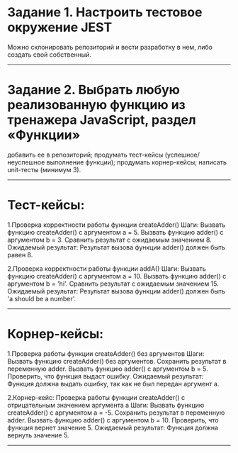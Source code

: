 # Задание 1. Настроить тестовое окружение JEST
Можно склонировать репозиторий и вести разработку в нем, либо создать свой собственный.

_____

# Задание 2. Выбрать любую реализованную функцию из тренажера JavaScript, раздел «Функции» 
добавить ее в репозиторий;
продумать тест-кейсы (успешное/неуспешное выполнение функции);
продумать корнер-кейсы; 
написать unit-тесты (минимум 3).

_____

# Тест-кейсы:
1.Проверка корректности работы функции createAdder()
Шаги:
 Вызвать функцию createAdder() с аргументом a = 5.
 Вызвать функцию adder() с аргументом b = 3.
 Сравнить результат с ожидаемым значением 8.
Ожидаемый результат: Результат вызова функции adder() должен быть равен 8.

2.Проверка корректности работы функции addA()
Шаги:
 Вызвать функцию createAdder() с аргументом a = 10.
 Вызвать функцию adder() с аргументом b = 'hi'.
 Сравнить результат с ожидаемым значением 15.
Ожидаемый результат: Результат вызова функции adder() должен быть 'a should be a number'.

_____

# Корнер-кейсы:
1.Проверка работы функции createAdder() без аргументов
Шаги:
 Вызвать функцию createAdder() без аргументов.
 Сохранить результат в переменную adder.
 Вызвать функцию adder() с аргументом b = 5.
 Проверить, что функция выдаст ошибку.
Ожидаемый результат: Функция должна выдать ошибку, так как не был передан аргумент a.

2.Корнер-кейс: Проверка работы функции createAdder() с отрицательным значением аргумента a
Шаги:
 Вызвать функцию createAdder() с аргументом a = -5.
 Сохранить результат в переменную adder.
 Вызвать функцию adder() с аргументом b = 10.
 Проверить, что функция вернет значение 5.
Ожидаемый результат: Функция должна вернуть значение 5.

_____